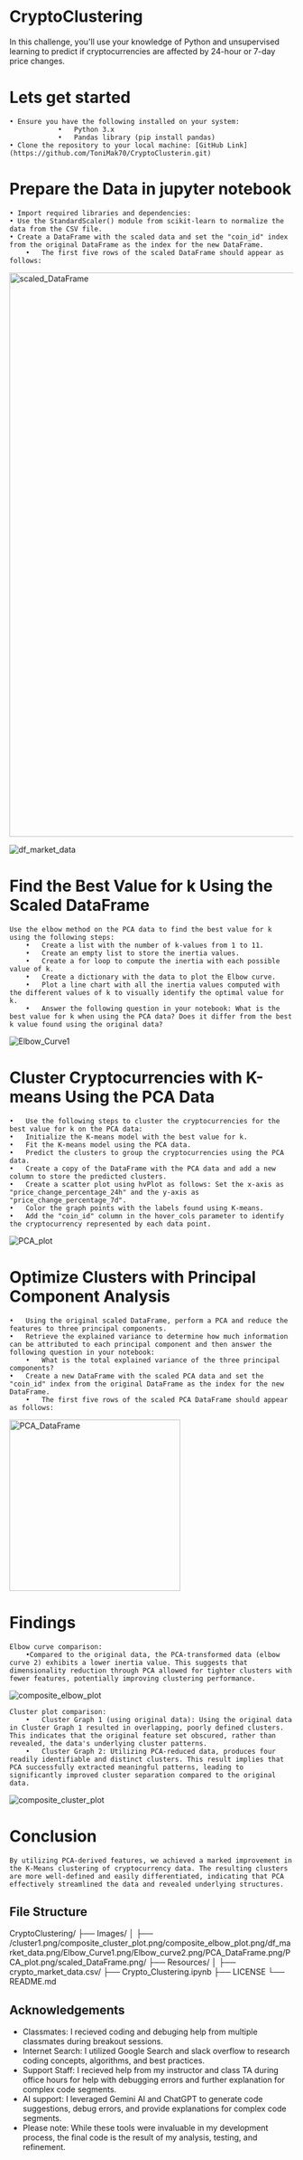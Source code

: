 # CryptoClustering
In this challenge, you'll use your knowledge of Python and unsupervised learning to predict if cryptocurrencies are affected by 24-hour or 7-day price changes.

# Lets get started
    • Ensure you have the following installed on your system:
                •	Python 3.x
                •	Pandas library (pip install pandas)
    • Clone the repository to your local machine: [GitHub Link] (https://github.com/ToniMak70/CryptoClusterin.git)

# Prepare the Data in jupyter notebook
    • Import required libraries and dependencies:
    • Use the StandardScaler() module from scikit-learn to normalize the data from the CSV file.
    • Create a DataFrame with the scaled data and set the "coin_id" index from the original DataFrame as the index for the new DataFrame.
        •	The first five rows of the scaled DataFrame should appear as follows:
<img width="998" alt="scaled_DataFrame" src="https://github.com/user-attachments/assets/343e0bed-80ed-4cf6-bb58-2ae9ff564907" />

![df_market_data](https://github.com/user-attachments/assets/b3667b8e-f872-401e-bb7a-313a77f7a2d6)

# Find the Best Value for k Using the Scaled DataFrame
    Use the elbow method on the PCA data to find the best value for k using the following steps:
        •	Create a list with the number of k-values from 1 to 11. 
        •	Create an empty list to store the inertia values. 
        •	Create a for loop to compute the inertia with each possible value of k. 
        •	Create a dictionary with the data to plot the Elbow curve. 
        •	Plot a line chart with all the inertia values computed with the different values of k to visually identify the optimal value for k. 
        •	Answer the following question in your notebook: What is the best value for k when using the PCA data? Does it differ from the best k value found using the original data?
![Elbow_Curve1](https://github.com/user-attachments/assets/9b79a6d0-89a5-407b-97ef-35b044455b29)

# Cluster Cryptocurrencies with K-means Using the PCA Data
    •	Use the following steps to cluster the cryptocurrencies for the best value for k on the PCA data:
    •	Initialize the K-means model with the best value for k. 
    •	Fit the K-means model using the PCA data. 
    •	Predict the clusters to group the cryptocurrencies using the PCA data. 
    •	Create a copy of the DataFrame with the PCA data and add a new column to store the predicted clusters. 
    •	Create a scatter plot using hvPlot as follows: Set the x-axis as "price_change_percentage_24h" and the y-axis as "price_change_percentage_7d". 
    •	Color the graph points with the labels found using K-means. 
    •	Add the "coin_id" column in the hover_cols parameter to identify the cryptocurrency represented by each data point.
![PCA_plot](https://github.com/user-attachments/assets/d1824f85-959b-4c9c-b628-74c9370a271d)

# Optimize Clusters with Principal Component Analysis
    •	Using the original scaled DataFrame, perform a PCA and reduce the features to three principal components.
    •	Retrieve the explained variance to determine how much information can be attributed to each principal component and then answer the following question in your notebook:
        •	What is the total explained variance of the three principal components?
    •	Create a new DataFrame with the scaled PCA data and set the "coin_id" index from the original DataFrame as the index for the new DataFrame.
        •	The first five rows of the scaled PCA DataFrame should appear as follows:

<img width="303" alt="PCA_DataFrame" src="https://github.com/user-attachments/assets/95bfc911-2ba7-43e8-9165-c44ac14aec68" />

# Findings
    Elbow curve comparison:
        •Compared to the original data, the PCA-transformed data (elbow curve 2) exhibits a lower inertia value. This suggests that dimensionality reduction through PCA allowed for tighter clusters with fewer features, potentially improving clustering performance.
        
![composite_elbow_plot](https://github.com/user-attachments/assets/7c6b2679-ba7f-43a6-ae27-43a379e1cd6a)

    Cluster plot comparison:
        •	Cluster Graph 1 (using original data): Using the original data in Cluster Graph 1 resulted in overlapping, poorly defined clusters. This indicates that the original feature set obscured, rather than revealed, the data's underlying cluster patterns.
        •	Cluster Graph 2: Utilizing PCA-reduced data, produces four readily identifiable and distinct clusters. This result implies that PCA successfully extracted meaningful patterns, leading to significantly improved cluster separation compared to the original data.
![composite_cluster_plot](https://github.com/user-attachments/assets/643e87e9-f1bd-4ca2-88dc-ccd9dda37794)

# Conclusion
    By utilizing PCA-derived features, we achieved a marked improvement in the K-Means clustering of cryptocurrency data. The resulting clusters are more well-defined and easily differentiated, indicating that PCA effectively streamlined the data and revealed underlying structures.

    
## File Structure
CryptoClustering/
├── Images/
│   ├── /cluster1.png/composite_cluster_plot.png/composite_elbow_plot.png/df_market_data.png/Elbow_Curve1.png/Elbow_curve2.png/PCA_DataFrame.png/PCA_plot.png/scaled_DataFrame.png/
├── Resources/
│   ├── crypto_market_data.csv/
├── Crypto_Clustering.ipynb
├── LICENSE
└── README.md


## Acknowledgements
- Classmates: I recieved coding and debuging help from multiple classmates during breakout sessions.
- Internet Search: I utilized Google Search and slack overflow to research coding concepts, algorithms, and best practices.
- Support Staff: I recieved help from my instructor and class TA during office hours for help with debugging errors and further explanation for complex code segments.
- AI support: I leveraged Gemini AI and ChatGPT to generate code suggestions, debug errors, and provide explanations for complex code segments.
- Please note: While these tools were invaluable in my development process, the final code is the result of my analysis, testing, and refinement.
